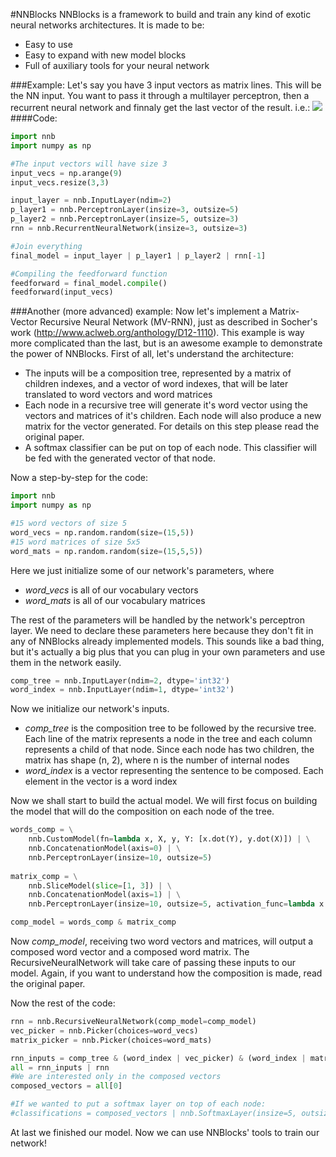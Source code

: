 #NNBlocks
NNBlocks is a framework to build and train any kind of exotic neural networks architectures. It is made to be:
* Easy to use
* Easy to expand with new model blocks
* Full of auxiliary tools for your neural network

###Example:
Let's say you have 3 input vectors as matrix lines. This will be the NN input.
You want to pass it through a multilayer perceptron, then a recurrent neural network and  finnaly get the last vector of the result. i.e.:
![](http://i.imgur.com/W7pr3iL.png?1)
####Code:
```python
import nnb
import numpy as np

#The input vectors will have size 3
input_vecs = np.arange(9)
input_vecs.resize(3,3)

input_layer = nnb.InputLayer(ndim=2)
p_layer1 = nnb.PerceptronLayer(insize=3, outsize=5)
p_layer2 = nnb.PerceptronLayer(insize=5, outsize=3)
rnn = nnb.RecurrentNeuralNetwork(insize=3, outsize=3)

#Join everything
final_model = input_layer | p_layer1 | p_layer2 | rnn[-1]

#Compiling the feedforward function
feedforward = final_model.compile()
feedforward(input_vecs)
```

###Another (more advanced) example:
Now let's implement a Matrix-Vector Recursive Neural Network (MV-RNN), just as described in Socher's work (http://www.aclweb.org/anthology/D12-1110). This example is way more complicated than the last, but is an awesome example to demonstrate the power of NNBlocks.
First of all, let's understand the architecture:
* The inputs will be a composition tree, represented by a matrix of children indexes, and a vector of word indexes, that will be later translated to word vectors and word matrices
* Each node in a recursive tree will generate it's word vector using the vectors and matrices of it's children. Each node will also produce a new matrix for the vector generated. For details on this step please read the original paper.
* A softmax classifier can be put on top of each node. This classifier will be fed with the generated vector of that node.

Now a step-by-step for the code:

```python
import nnb
import numpy as np

#15 word vectors of size 5
word_vecs = np.random.random(size=(15,5))
#15 word matrices of size 5x5
word_mats = np.random.random(size=(15,5,5))
```
Here we just initialize some of our network's parameters, where
* _word_vecs_ is all of our vocabulary vectors
* _word_mats_ is all of our vocabulary matrices

The rest of the parameters will be handled by the network's perceptron layer. We need to declare these parameters here because they don't fit in any of NNBlocks already implemented models. This sounds like a bad thing, but it's actually a big plus that you can plug in your own parameters and use them in the network easily.

```python
comp_tree = nnb.InputLayer(ndim=2, dtype='int32')
word_index = nnb.InputLayer(ndim=1, dtype='int32')
```

Now we initialize our network's inputs.
* _comp_tree_ is the composition tree to be followed by the recursive tree. Each line of the matrix represents a node in the tree and each column represents a child of that node. Since each node has two children, the matrix has shape (n, 2), where n is the number of internal nodes
* _word_index_ is a vector representing the sentence to be composed. Each element in the vector is a word index

Now we shall start to build the actual model. We will first focus on building the model that will do the composition on each node of the tree.

```python
words_comp = \
    nnb.CustomModel(fn=lambda x, X, y, Y: [x.dot(Y), y.dot(X)]) | \
    nnb.ConcatenationModel(axis=0) | \
    nnb.PerceptronLayer(insize=10, outsize=5)
    
matrix_comp = \
    nnb.SliceModel(slice=[1, 3]) | \
    nnb.ConcatenationModel(axis=1) | \
    nnb.PerceptronLayer(insize=10, outsize=5, activation_func=lambda x: x)

comp_model = words_comp & matrix_comp
```
Now _comp_model_, receiving two word vectors and matrices, will output a composed word vector and a composed word matrix. The RecursiveNeuralNetwork will take care of passing these inputs to our model. Again, if you want to understand how the composition is made, read the original paper.

Now the rest of the code:

```python
rnn = nnb.RecursiveNeuralNetwork(comp_model=comp_model)
vec_picker = nnb.Picker(choices=word_vecs)
matrix_picker = nnb.Picker(choices=word_mats)

rnn_inputs = comp_tree & (word_index | vec_picker) & (word_index | matrix_picker)
all = rnn_inputs | rnn
#We are interested only in the composed vectors
composed_vectors = all[0]

#If we wanted to put a softmax layer on top of each node:
#classifications = composed_vectors | nnb.SoftmaxLayer(insize=5, outsize=NUM_CLASSES)
```

At last we finished our model. Now we can use NNBlocks' tools to train our network!
